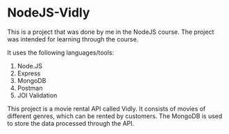 # NodeJS-Vidly
This is a project that was done by me in the NodeJS course. The project was intended for learning through the course. 

It uses the following languages/tools:
  1) Node.JS
  2) Express
  3) MongoDB
  4) Postman
  5) JOI Validation

This project is a movie rental API called Vidly. It consists of movies of different genres, which can be rented by customers.
The MongoDB is used to store the data processed through the API.
